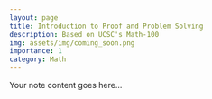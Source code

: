```yaml
---  
layout: page  
title: Introduction to Proof and Problem Solving  
description: Based on UCSC's Math-100   
img: assets/img/coming_soon.png  
importance: 1  
category: Math  
---  
```

  
Your note content goes here...

